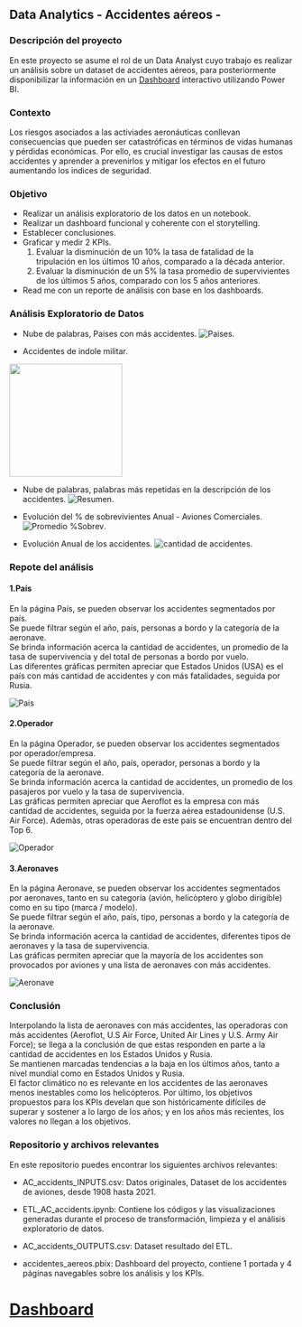 ## Data Analytics - Accidentes aéreos - 

### Descripción del proyecto

En este proyecto se asume el rol de un Data Analyst cuyo trabajo es realizar un análisis sobre un dataset de accidentes aéreos, para posteriormente disponibilizar la información en un [Dashboard](https://app.powerbi.com/view?r=eyJrIjoiYTNjZWVjNzEtNzg2Zi00YTFkLWI4NmMtM2ViMjc3NjZhOWViIiwidCI6ImRmODY3OWNkLWE4MGUtNDVkOC05OWFjLWM4M2VkN2ZmOTVhMCJ9&pageName=ReportSection15723a553e111322fc88) interactivo utilizando Power BI.

### Contexto

Los riesgos asociados a las activiades aeronáuticas conllevan consecuencias que pueden ser catastróficas en términos de vidas humanas y pérdidas económicas. Por ello, es crucial investigar las causas de estos accidentes y aprender a prevenirlos y mitigar los efectos en el futuro aumentando los indices de seguridad.

### Objetivo

- Realizar un análisis exploratorio de los datos en un notebook.
- Realizar un dashboard funcional y coherente con el storytelling.
- Establecer conclusiones.
- Graficar y medir 2 KPIs.
  1. Evaluar la disminución de un 10% la tasa de fatalidad de la tripulación en los últimos 10 años, comparado a la década anterior.
  2. Evaluar la disminución de un 5% la tasa promedio de supervivientes de los últimos 5 años, comparado con los 5 años anteriores.
- Read me con un reporte de análisis con base en los dashboards.

### Análisis Exploratorio de Datos

- Nube de palabras, Paises con más accidentes.
![Paises](https://github.com/Rodzxc/P2_Data_Analytics/assets/133074545/4d58facf-7fa4-4fe6-b927-d3330b0d116c).

- Accidentes de indole militar.
<img src="https://github.com/Rodzxc/P2_Data_Analytics/assets/133074545/5bc5d507-e64a-48c2-b9bb-d3bd1b3bd26f" width="200">

- Nube de palabras, palabras más repetidas en la descripción de los accidentes.
![Resumen](https://github.com/Rodzxc/P2_Data_Analytics/assets/133074545/ba24a433-c590-4048-b160-872ff9e16e8b).

- Evolución del % de sobrevivientes Anual - Aviones Comerciales.
![Promedio %Sobrev](https://github.com/Rodzxc/P2_Data_Analytics/assets/133074545/0e553d17-6e7d-4d36-addf-06a7712bc1e8).

- Evolución Anual de los accidentes.
![cantidad de accidentes](https://github.com/Rodzxc/P2_Data_Analytics/assets/133074545/c75fe17e-66e2-47d4-86be-d475d66a722e).

### Repote del análisis 
#### 1.País

En la página País, se pueden observar los accidentes segmentados por país.<br>
Se puede filtrar según el año, país, personas a bordo y la categoría de la aeronave.<br>
Se brinda información acerca la cantidad de accidentes, un promedio de la tasa de supervivencia y del total de personas a bordo por vuelo.<br>
Las diferentes gráficas permiten apreciar que Estados Unidos (USA) es el país con más cantidad de accidentes y con más fatalidades, seguida por Rusia.

![Pais](https://github.com/Rodzxc/P2_Data_Analytics/assets/133074545/2f5c5000-6cdb-4eea-9e8f-593debb2127b)

#### 2.Operador

En la página Operador, se pueden observar los accidentes segmentados por operador/empresa.<br>
Se puede filtrar según el año, país, operador, personas a bordo y la categoría de la aeronave.<br>
Se brinda información acerca la cantidad de accidentes, un promedio de los pasajeros por vuelo y la tasa de supervivencia.<br>
Las gráficas permiten apreciar que Aeroflot es la empresa con más cantidad de accidentes, seguida por la fuerza aérea estadounidense (U.S. Air Force). Ademàs, otras operadoras de este paìs se encuentran dentro del Top 6. 

![Operador](https://github.com/Rodzxc/P2_Data_Analytics/assets/133074545/b84172f9-7c8d-480a-a601-92604765c9c1)

#### 3.Aeronaves

En la página Aeronave, se pueden observar los accidentes segmentados por aeronaves, tanto en su categoría (avión, helicòptero y globo dirigible) como en su tipo (marca / modelo).<br>
Se puede filtrar según el año, país, tipo, personas a bordo y la categoría de la aeronave.<br>
Se brinda información acerca la cantidad de accidentes, diferentes tipos de aeronaves y la tasa de supervivencia.<br>
Las gráficas permiten apreciar que la mayoría de los accidentes son provocados por aviones y una lista de aeronaves con más accidentes.

![Aeronave](https://github.com/Rodzxc/P2_Data_Analytics/assets/133074545/a8a89d55-cedb-4137-b640-54a2616e0098)

### Conclusión
Interpolando la lista de aeronaves con más accidentes, las operadoras con más accidentes (Aeroflot,  U.S Air Force, United Air Lines y U.S. Army Air Force); se llega a la conclusión de que estas responden en parte a la cantidad de accidentes en los Estados Unidos y Rusia.<br>
Se mantienen marcadas tendencias a la baja en los últimos años, tanto a nivel mundial como en Estados Unidos y Rusia.<br>
El factor climático no es relevante en los accidentes de las aeronaves menos inestables como los helicópteros. 
Por último, los objetivos propuestos para los KPIs develan que son históricamente difíciles de superar y sostener a lo largo de los años; y en los años más recientes, los valores no llegan a los objetivos.


### Repositorio y archivos relevantes

En este repositorio puedes encontrar los siguientes archivos relevantes:

- AC_accidents_INPUTS.csv: Datos originales, Dataset de los accidentes de aviones, desde 1908 hasta 2021.

- ETL_AC_accidents.ipynb: Contiene los códigos y las visualizaciones generadas durante el proceso de transformación, limpieza y el análisis exploratorio de datos.

- AC_accidents_OUTPUTS.csv: Dataset resultado del ETL.

- accidentes_aereos.pbix: Dashboard del proyecto, contiene 1 portada y 4 páginas navegables sobre los análisis y los KPIs.

# [Dashboard](https://app.powerbi.com/view?r=eyJrIjoiYTNjZWVjNzEtNzg2Zi00YTFkLWI4NmMtM2ViMjc3NjZhOWViIiwidCI6ImRmODY3OWNkLWE4MGUtNDVkOC05OWFjLWM4M2VkN2ZmOTVhMCJ9&pageName=ReportSection15723a553e111322fc88)
